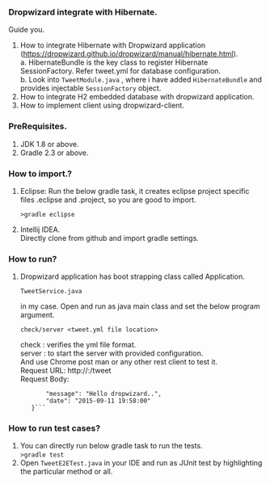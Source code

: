 ### Dropwizard integrate with Hibernate.
 Guide you.
  1. How to integrate Hibernate with Dropwizard application (https://dropwizard.github.io/dropwizard/manual/hibernate.html).    
     a. HibernateBundle is the key class to register Hibernate SessionFactory. Refer tweet.yml for database configuration.  
     b. Look into ``` TweetModule.java ``` , where i have added ``` HibernateBundle ``` and provides injectable ``` SessionFactory ``` object.  
  2. How to integrate H2 embedded database with dropwizard application.
  3. How to implement client using dropwizard-client.
  
### PreRequisites.
  1. JDK 1.8 or above.
  2. Gradle 2.3 or above.
  
### How to import.?
  1. Eclipse:
     Run the below gradle task, it creates eclipse project specific files .eclipse and .project, so you are good to import.     
     
     ```>gradle eclipse```    
     
  2. Intellij IDEA.  
     Directly clone from github and import gradle settings.  
     
### How to run?  
  1. Dropwizard application has boot strapping class called Application.    
       
     ``` TweetService.java ```    
     
     in my case. Open and run as java main class and set the below program argument. 
      
     ``` check/server <tweet.yml file location> ```  
     
     check : verifies the yml file format.  
     server : to start the server with provided configuration.  
     And use Chrome post man or any other rest client to test it.  
     Request URL: http://<HostName>:<Port>/tweet  
     Request Body:    
     
     ```{    
            "message": "Hello dropwizard..",    
            "date": "2015-09-11 19:58:00"    
        }```              
     
### How to run test cases?
   1. You can directly run below gradle task to run the tests.    
      ```>gradle test```  
   2. Open ```TweetE2ETest.java``` in your IDE and run as JUnit test by highlighting the particular method or all.  
   
   